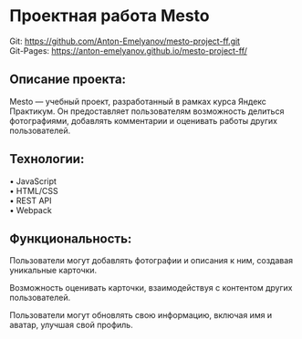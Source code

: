 # Проектная работа Mesto

 Git: https://github.com/Anton-Emelyanov/mesto-project-ff.git  
 Git-Pages: https://anton-emelyanov.github.io/mesto-project-ff/

## Описание проекта:
Mesto — учебный проект, разработанный в рамках курса Яндекс Практикум. 
Он предоставляет пользователям возможность делиться фотографиями, добавлять 
комментарии и оценивать работы других пользователей.

## Технологии:
• JavaScript  
• HTML/CSS  
• REST API  
• Webpack  

## Функциональность:


Пользователи могут добавлять фотографии и описания к ним, 
создавая уникальные карточки.



Возможность оценивать карточки, взаимодействуя с контентом других пользователей.


Пользователи могут обновлять свою информацию, включая имя и аватар, улучшая свой профиль.